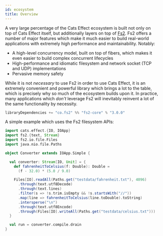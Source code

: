 ```yaml
---
id: ecosystem
title: Overview
---
```


A very large percentage of the Cats Effect ecosystem is built not only on top of Cats Effect itself, but additionally layers on top of [Fs2](https://fs2.io). Fs2 offers a number of major features which make it much easier to build real-world applications with extremely high performance and maintainability. Notably:

- A high-level concurrency model, built on top of fibers, which makes it even easier to build complex concurrent lifecycles
- High-performance and idiomatic filesystem and network socket (TCP and UDP) implementations
- Pervasive memory safety

While it is not *necessary* to use Fs2 in order to use Cats Effect, it is an extremely convenient and powerful library which brings a lot to the table, which is precisely why so much of the ecosystem builds upon it. In practice, many applications which *don't* leverage Fs2 will inevitably reinvent a lot of the same functionality by necessity.

```scala
libraryDependencies += "co.fs2" %% "fs2-core" % "3.0.0"
```

A simple example which uses the Fs2 filesystem APIs:

```scala
import cats.effect.{IO, IOApp}
import fs2.{text, Stream}
import fs2.io.file.Files
import java.nio.file.Paths

object Converter extends IOApp.Simple {

  val converter: Stream[IO, Unit] = {
    def fahrenheitToCelsius(f: Double): Double =
      (f - 32.0) * (5.0 / 9.0)

    Files[IO].readAll(Paths.get("testdata/fahrenheit.txt"), 4096)
      .through(text.utf8Decode)
      .through(text.lines)
      .filter(s => !s.trim.isEmpty && !s.startsWith("//"))
      .map(line => fahrenheitToCelsius(line.toDouble).toString)
      .intersperse("\n")
      .through(text.utf8Encode)
      .through(Files[IO].writeAll(Paths.get("testdata/celsius.txt")))
  }

  val run = converter.compile.drain
}
```
